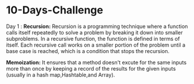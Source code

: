 # 10-Days-Challenge
Day 1 :
**Recursion:** 
Recursion is a programming technique where a function calls itself repeatedly 
to solve a problem by breaking it down into smaller subproblems. In a recursive function,
the function is defined in terms of itself. Each recursive call works on a smaller portion of 
the problem until a base case is reached, which is a condition that stops the recursion.

**Memoization:** It ensures that a method doesn't excute for the same inputs more than once by keeping 
a record of the results for the given inputs (usually in a hash map,Hashtable,and Array).
